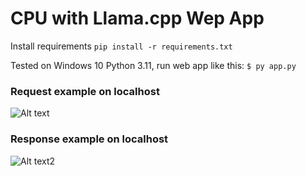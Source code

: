 # CPU with Llama.cpp Wep App

Install requirements
`pip install -r requirements.txt`

Tested on Windows 10 Python 3.11, run web app like this:
`$ py app.py`

### Request example on localhost
![Alt text](/images/request.jpg)


### Response example on localhost
![Alt text2](/images/response.jpg)